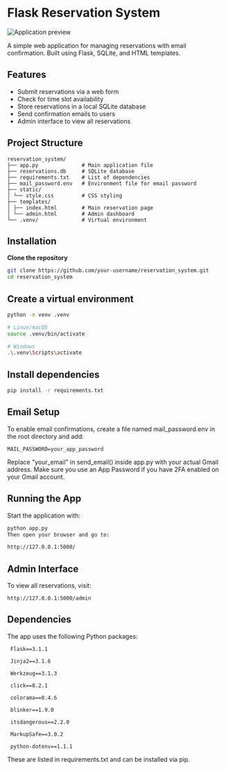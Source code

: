 #  Flask Reservation System

![Application preview](screenshot.png)

A simple web application for managing reservations with email confirmation. Built using Flask, SQLite, and HTML templates.

##  Features

- Submit reservations via a web form  
- Check for time slot availability  
- Store reservations in a local SQLite database  
- Send confirmation emails to users  
- Admin interface to view all reservations

##  Project Structure

```
reservation_system/ 
├── app.py              # Main application file 
├── reservations.db     # SQLite database 
├── requirements.txt    # List of dependencies
├── mail_password.env   # Environment file for email password 
├── static/ 
│ └── style.css         # CSS styling 
├── templates/ 
│ ├── index.html        # Main reservation page 
│ └── admin.html        # Admin dashboard 
└── .venv/              # Virtual environment
```


##  Installation

**Clone the repository**

   ```bash
   git clone https://github.com/your-username/reservation_system.git
   cd reservation_system
   ```
   

## Create a virtual environment

   ```bash
   python -m venv .venv

  # Linux/macOS
  source .venv/bin/activate

  # Windows
  .\.venv\Scripts\activate
  ```
  
## Install dependencies

   ```bash
   pip install -r requirements.txt
  ```

## Email Setup
To enable email confirmations, create a file named mail_password.env in the root directory and add:

```
MAIL_PASSWORD=your_app_password

```
Replace "your_email" in send_email() inside app.py with your actual Gmail address. Make sure you use an App Password if you have 2FA enabled on your Gmail account.

## Running the App
Start the application with:

  ```bash
  python app.py
  Then open your browser and go to:

  http://127.0.0.1:5000/
 ```



## Admin Interface
To view all reservations, visit:
 ```
 http://127.0.0.1:5000/admin
 ```

## Dependencies
The app uses the following Python packages:

```
 Flask==3.1.1

 Jinja2==3.1.6

 Werkzeug==3.1.3

 click==8.2.1

 colorama==0.4.6

 blinker==1.9.0

 itsdangerous==2.2.0

 MarkupSafe==3.0.2

 python-dotenv==1.1.1
```

These are listed in requirements.txt and can be installed via pip.
